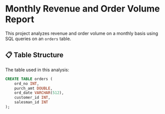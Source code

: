 # Monthly Revenue and Order Volume Report

This project analyzes revenue and order volume on a monthly basis using SQL queries on an `orders` table.
## 📋 Table Structure

The table used in this analysis:

```sql
CREATE TABLE orders (
    ord_no INT,
    purch_amt DOUBLE,
    ord_date VARCHAR(512),
    customer_id INT,
    salesman_id INT
);
